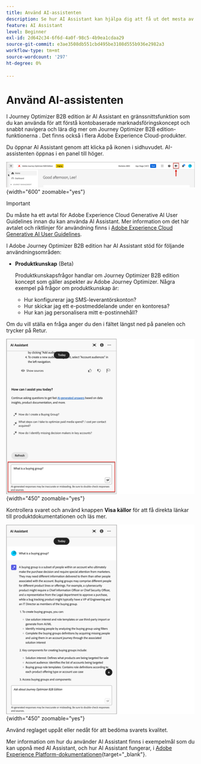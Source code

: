 ```yaml
---
title: Använd AI-assistenten
description: Se hur AI Assistant kan hjälpa dig att få ut det mesta av Journey Optimizer B2B edition-funktionerna.
feature: AI Assistant
level: Beginner
exl-id: 2d642c34-6f6d-4a0f-98c5-4b9ea1cdaa29
source-git-commit: e3ae3508db551cbd495be3108d555b936e2982a3
workflow-type: tm+mt
source-wordcount: '297'
ht-degree: 0%

---
```


# Använd AI-assistenten

I Journey Optimizer B2B edition är AI Assistant en gränssnittsfunktion som du kan använda för att förstå kontobaserade marknadsföringskoncept och snabbt navigera och lära dig mer om Journey Optimizer B2B edition-funktionerna <!-- get operational insights for your specific environment -->. Det finns också i flera Adobe Experience Cloud-produkter.

Du öppnar AI Assistant genom att klicka på ikonen i sidhuvudet. AI-assistenten öppnas i en panel till höger.

![Klicka på ikonen för att komma åt AI-assistenten](./assets/ai-assistant-icon-header.png){width="600" zoomable="yes"}

>[!IMPORTANT]
>
>Du måste ha ett avtal för Adobe Experience Cloud Generative AI User Guidelines innan du kan använda AI Assistant. Mer information om det här avtalet och riktlinjer för användning finns i [Adobe Experience Cloud Generative AI User Guidelines](https://www.adobe.com/legal/licenses-terms/adobe-dx-gen-ai-user-guidelines.html).

I Adobe Journey Optimizer B2B edition har AI Assistant stöd för följande användningsområden:

* **Produktkunskap** (Beta)

  Produktkunskapsfrågor handlar om Journey Optimizer B2B edition koncept som gäller aspekter av Adobe Journey Optimizer. Några exempel på frågor om produktkunskap är:

   * Hur konfigurerar jag SMS-leverantörskonton?
   * Hur skickar jag ett e-postmeddelande under en kontoresa?
   * Hur kan jag personalisera mitt e-postinnehåll?

<!-- 
* **Operational insights** in journeys (Beta)

    Operational insight questions are about the journey objects in your organization's sandbox. Some examples of operational insight questions or prompts include:

    * How many live journeys do I have in Adobe Journey Optimizer?
    * Give me a list of all the scheduled journeys
    * How many Journeys have been created in the last 7 days?

    >[!NOTE]
    >
    >The only Adobe Journey Optimizer B2B Edition object you have access to ask the AI Assistant operational insights questions about is **Journeys**. It will only have data for the sandbox you are currently in.
-->
Om du vill ställa en fråga anger du den i fältet längst ned på panelen och trycker på Retur.

![Ange en fråga i textrutan](./assets/ai-assistant-ask-question.png){width="450" zoomable="yes"}

Kontrollera svaret och använd knappen **Visa källor** för att få direkta länkar till produktdokumentationen och läs mer.

![Resultat från AI Assistant-frågan](./assets/ai-assistant-answer.png){width="450" zoomable="yes"}

Använd reglaget uppåt eller nedåt för att bedöma svarets kvalitet.

Mer information om hur du använder AI Assistant finns i exempelmål som du kan uppnå med AI Assistant, och hur AI Assistant fungerar, i [Adobe Experience Platform-dokumentationen](https://experienceleague.adobe.com/en/docs/experience-platform/ai-assistant/home){target="_blank"}.
